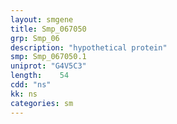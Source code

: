 ```yaml
---
layout: smgene
title: Smp_067050
grp: Smp_06
description: "hypothetical protein"
smp: Smp_067050.1
uniprot: "G4V5C3"
length:    54
cdd: "ns"
kk: ns
categories: sm
---
```

